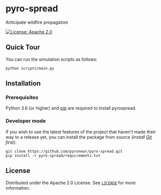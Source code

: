# pyro-spread
Anticipate wildfire propagation


[![License: Apache 2.0](https://img.shields.io/badge/License-Apache%202.0-blue.svg)](LICENSE) 


## Quick Tour

You can run the simulation scripts as follows:
```shell
python scripts/main.py
```

## Installation

### Prerequisites

Python 3.6 (or higher) and [pip](https://pip.pypa.io/en/stable/) are required to install pyrospread.

### Developer mode

If you wish to use the latest features of the project that haven't made their way to a release yet, you can install the package from source *(install [Git](https://git-scm.com/book/en/v2/Getting-Started-Installing-Git) first)*:

```shell
git clone https://github.com/pyronear/pyro-spread.git
pip install -r pyro-spread/requirements.txt
```


## License

Distributed under the Apache 2.0 License. See [`LICENSE`](LICENSE) for more information.
